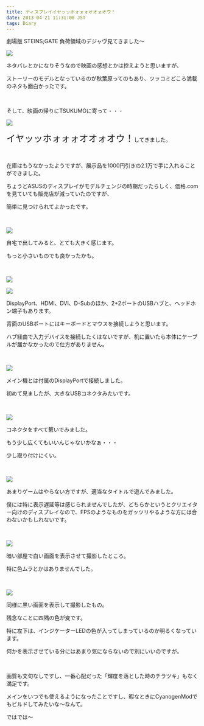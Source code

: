 ```yaml
---
title: ディスプレイイヤッッホォォォオオォオウ！
date: 2013-04-21 11:31:00 JST
tags: Diary
---
```

<p>劇場版 STEINS;GATE 負荷領域のデジャヴ見てきました〜</p>
<p><img src="https://lh5.googleusercontent.com/-LU-67FlI32c/UXNHBxACQtI/AAAAAAAAB-w/eU39VOF6Y5s/s640/IMG_0414.JPG" /></p>
<p>ネタバレとかになりそうなので映画の感想とかは控えようと思いますが、</p>
<p>ストーリーのモデルとなっているのが秋葉原ってのもあり、ツッコミどころ満載のネタも面白かったです。</p>
<p>&nbsp;</p>
<p>そして、映画の帰りにTSUKUMOに寄って・・・</p>
<p><img src="https://lh5.googleusercontent.com/-8zOLaV6zRXc/UXNCKncvqpI/AAAAAAAAB94/UBWp5Kyq4mM/s640/IMG_0396.JPG" /></p>
<p><span style="font-size:24px;">イヤッッホォォォオオォオウ！</span>してきました。</p>
<p>&nbsp;</p>
<p>在庫はもうなかったようですが、展示品を1000円引きの2.1万で手に入れることができました。</p>
<p>ちょうどASUSのディスプレイがモデルチェンジの時期だったらしく、価格.comを見ていても販売店が減っていたのですが、</p>
<p>簡単に見つけられてよかったです。</p>
<p>&nbsp;</p>
<p><img src="https://lh4.googleusercontent.com/-42qRKlp9vcQ/UXNB-nhKzHI/AAAAAAAAB9o/EC4Ik-sujTk/s640/IMG_0397.JPG" /></p>
<p>自宅で出してみると、とても大きく感じます。</p>
<p>もっと小さいものでも良かったかも。</p>
<p>&nbsp;</p>
<p><img src="https://lh6.googleusercontent.com/-AYlJsfsBVHw/UXNCAHRqwpI/AAAAAAAAB9w/Otlhk-1sTdo/s640/IMG_0399.JPG" /></p>
<p><img src="https://lh6.googleusercontent.com/-W44X3hqowKM/UXNCW88fd_I/AAAAAAAAB-I/bAAGdi6AW5E/s640/IMG_0400.JPG" /></p>
<p>DisplayPort、HDMI、DVI、D-Subのほか、2+2ポートのUSBハブと、ヘッドホン端子もあります。</p>
<p>背面のUSBポートにはキーボードとマウスを接続しようと思います。</p>
<p>ハブ経由で入力デバイスを接続したくはないですが、机に置いたら本体にケーブルが届かなかったので仕方がありません。</p>
<p>&nbsp;</p>
<p><img src="https://lh6.googleusercontent.com/-ijf8At6zYj0/UXNCWOESIxI/AAAAAAAAB-A/dBsY8-dd3vw/s640/IMG_0401.JPG" /></p>
<p>メイン機とは付属のDisplayPortで接続しました。</p>
<p>初めて見ましたが、大きなUSBコネクタみたいです。</p>
<p>&nbsp;</p>
<p><img src="https://lh5.googleusercontent.com/-DELkx66dPEs/UXNGGKUdqwI/AAAAAAAAB-g/rnuyWEJnAp0/s640/IMG_0411.JPG" /></p>
<p>コネクタをすべて繋いでみました。</p>
<p>もう少し広くてもいいんじゃないかなぁ・・・</p>
<p>少し取り付けにくい。</p>
<p>&nbsp;</p>
<p><img src="https://lh4.googleusercontent.com/-JxHo0N7-TZY/UXNGIUqvq7I/AAAAAAAAB-o/CZDqnTplF7o/s640/IMG_0412.JPG" /></p>
<p>あまりゲームはやらない方ですが、適当なタイトルで遊んでみました。</p>
<p>僕には特に表示遅延等は感じられませんでしたが、どちらかというとクリエイター向けのディスプレイなので、FPSのようなものをガッツリやるような方には合わないかもしれないです。</p>
<p>&nbsp;</p>
<p><img src="https://lh6.googleusercontent.com/-jTHvC_m3EB0/UXNCbAfKsGI/AAAAAAAAB-Q/u15BS3cZUJM/s640/IMG_0408.JPG" /></p>
<p>暗い部屋で白い画面を表示させて撮影したところ。</p>
<p>特に色ムラとかはありませんでした。</p>
<p>&nbsp;</p>
<p><img src="https://lh4.googleusercontent.com/-hW36ZwDEeHs/UXNCeQmPjGI/AAAAAAAAB-Y/cEavNd5q-uM/s640/IMG_0409.JPG" /></p>
<p>同様に黒い画面を表示して撮影したもの。</p>
<p>残念なことに四隅の色が変です。</p>
<p>特に左下は、インジケーターLEDの色が入ってしまっているのか明るくなっています。</p>
<p>何かを表示させている分にはあまり気にならないので別にいいのですが。</p>
<p>&nbsp;</p>
<p>画質も文句なしですし、一番心配だった「輝度を落とした時のチラツキ」もなく満足です。</p>
<p>メインをいつでも使えるようになったことですし、暇なときにCyanogenModでもビルドしてみたいな〜なんて。</p>
<p>ではでは〜</p>
